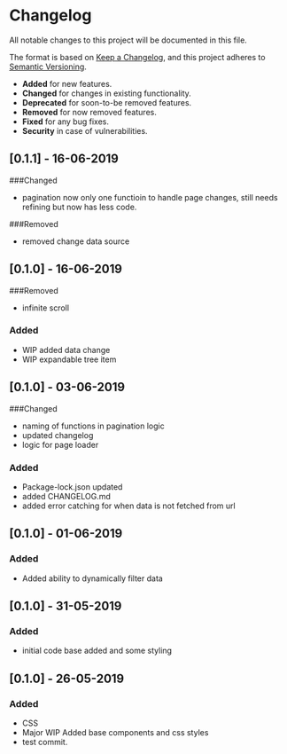 # Changelog
All notable changes to this project will be documented in this file.

The format is based on [Keep a Changelog](https://keepachangelog.com/en/1.0.0/),
and this project adheres to [Semantic Versioning](https://semver.org/spec/v2.0.0.html).

- __Added__ for new features.
- __Changed__ for changes in existing functionality.
- __Deprecated__ for soon-to-be removed features.
- __Removed__ for now removed features.
- __Fixed__ for any bug fixes.
- __Security__ in case of vulnerabilities.

## [0.1.1] - 16-06-2019
###Changed
- pagination now only one functioin to handle page changes, still needs refining but now has less code.

###Removed
- removed change data source

## [0.1.0] - 16-06-2019
###Removed
- infinite scroll

### Added
- WIP added data change
- WIP expandable tree item 

## [0.1.0] - 03-06-2019
###Changed
- naming of functions in pagination logic
- updated changelog
- logic for page loader

### Added
- Package-lock.json updated
- added CHANGELOG.md
- added error catching for when data is not fetched from url

## [0.1.0] - 01-06-2019

### Added
- Added ability to dynamically filter data

## [0.1.0] - 31-05-2019

### Added
- initial code base added and some styling


## [0.1.0] - 26-05-2019

### Added
- CSS
- Major WIP Added base components and css styles
- test commit.

